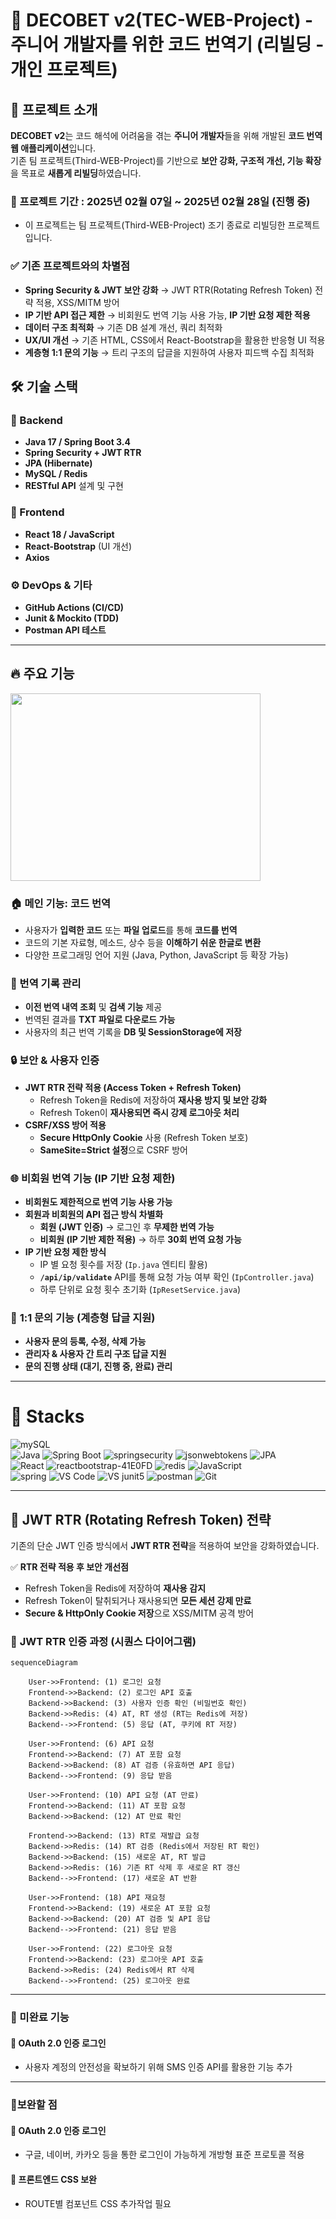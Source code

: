 # 🧩 DECOBET v2(TEC-WEB-Project) - 주니어 개발자를 위한 코드 번역기 (리빌딩 - 개인 프로젝트)

## 📌 프로젝트 소개
**DECOBET v2**는 코드 해석에 어려움을 겪는 **주니어 개발자**들을 위해 개발된 **코드 번역 웹 애플리케이션**입니다.  
기존 팀 프로젝트(Third-WEB-Project)를 기반으로 **보안 강화, 구조적 개선, 기능 확장**을 목표로 **새롭게 리빌딩**하였습니다.

### 📅 프로젝트 기간 : 2025년 02월 07일 ~ 2025년 02월 28일 (진행 중)
- 이 프로젝트는 팀 프로젝트(Third-WEB-Project) 조기 종료로 리빌딩한 프로젝트입니다.

### ✅ 기존 프로젝트와의 차별점
- **Spring Security & JWT 보안 강화** → JWT RTR(Rotating Refresh Token) 전략 적용, XSS/MITM 방어</li>
- **IP 기반 API 접근 제한** → 비회원도 번역 기능 사용 가능, <b>IP 기반 요청 제한 적용</b></li>
- **데이터 구조 최적화** → 기존 DB 설계 개선, 쿼리 최적화</li>
- **UX/UI 개선** → 기존 HTML, CSS에서 React-Bootstrap을 활용한 반응형 UI 적용</li>
- **계층형 1:1 문의 기능** → 트리 구조의 답글을 지원하여 사용자 피드백 수집 최적화</li>
</ul>

## 🛠 기술 스택
### 💾 Backend
- **Java 17 / Spring Boot 3.4**
- **Spring Security + JWT RTR**
- **JPA (Hibernate)**
- **MySQL / Redis**
- **RESTful API** 설계 및 구현

### 🎨 Frontend
- **React 18 / JavaScript**
- **React-Bootstrap** (UI 개선)
- **Axios**

### ⚙ DevOps & 기타
- **GitHub Actions (CI/CD)**
- **Junit & Mockito (TDD)**
- **Postman API 테스트**

---

## 🔥 주요 기능
<img src="https://github.com/user-attachments/assets/0b09eb8e-a7f5-4416-944a-0046efc1bf85" width="400px" height="300px">

### 🏠 메인 기능: 코드 번역
- 사용자가 **입력한 코드** 또는 **파일 업로드**를 통해 **코드를 번역**
- 코드의 기본 자료형, 메소드, 상수 등을 **이해하기 쉬운 한글로 변환**
- 다양한 프로그래밍 언어 지원 (Java, Python, JavaScript 등 확장 가능)

### 📜 번역 기록 관리
- **이전 번역 내역 조회** 및 **검색 기능** 제공
- 번역된 결과를 **TXT 파일로 다운로드 가능**
- 사용자의 최근 번역 기록을 **DB 및 SessionStorage에 저장**

### 🔒 **보안 & 사용자 인증**
- **JWT RTR 전략 적용 (Access Token + Refresh Token)**
  - Refresh Token을 Redis에 저장하여 **재사용 방지 및 보안 강화**
  - Refresh Token이 **재사용되면 즉시 강제 로그아웃 처리**
- **CSRF/XSS 방어 적용**
  - **Secure HttpOnly Cookie** 사용 (Refresh Token 보호)
  - **SameSite=Strict 설정**으로 CSRF 방어
 
### 🌐 **비회원 번역 기능 (IP 기반 요청 제한)**
- **비회원도 제한적으로 번역 기능 사용 가능**
- **회원과 비회원의 API 접근 방식 차별화**  
  - **회원 (JWT 인증)** → 로그인 후 **무제한 번역 가능**  
  - **비회원 (IP 기반 제한 적용)** → 하루 **30회 번역 요청 가능**
- **IP 기반 요청 제한 방식**
  - IP 별 요청 횟수를 저장 (`Ip.java` 엔티티 활용)
  - **`/api/ip/validate`** API를 통해 요청 가능 여부 확인 (`IpController.java`)
  - 하루 단위로 요청 횟수 초기화 (`IpResetService.java`)

### 📩 **1:1 문의 기능 (계층형 답글 지원)**
- **사용자 문의 등록, 수정, 삭제 가능**
- **관리자 & 사용자 간 트리 구조 답글 지원**
- **문의 진행 상태 (대기, 진행 중, 완료) 관리**

---

# 🚀 Stacks
<div> 
  <img src="https://img.shields.io/badge/mysql-4479A1?style=for-the-badge&logo=mysql&logoColor=white" alt="mySQL">
</div>
<div> 
  <img src="https://img.shields.io/badge/Java-007396?style=for-the-badge&logo=java&logoColor=white" alt="Java">   
  <img src="https://img.shields.io/badge/Spring%20Boot-6DB33F?style=for-the-badge&logo=springboot&logoColor=white" alt="Spring Boot">
  <img src="https://img.shields.io/badge/spring security-6DB33F?style=for-the-badge&logo=springsecurity&logoColor=white" alt="springsecurity">
  <img src="https://img.shields.io/badge/JWT-000000?style=for-the-badge&logo=jsonwebtokens&logoColor=white" alt="jsonwebtokens">
  <img src="https://img.shields.io/badge/JPA-59666C?style=for-the-badge&logo=jpa&logoColor=white" alt="JPA"> </div>
<div> 
  <img src="https://img.shields.io/badge/React-61DAFB?style=for-the-badge&logo=react&logoColor=black" alt="React">
  <img src="https://img.shields.io/badge/reactbootstrap-41E0FD?style=for-the-badge&logo=reactbootstrap&logoColor=black" alt="reactbootstrap-41E0FD"> 
  <img src="https://img.shields.io/badge/redis-FF4438?style=for-the-badge&logo=redis&logoColor=black" alt="redis">
  <img src="https://img.shields.io/badge/JavaScript-F7DF1E?style=for-the-badge&logo=javascript&logoColor=black" alt="JavaScript"> 
</div>
<div> 
  <img src="https://img.shields.io/badge/spring-6DB33F?style=for-the-badge&logo=spring&logoColor=white" alt="spring">
  <img src="https://img.shields.io/badge/VS%20Code-007ACC?style=for-the-badge&logo=visualstudiocode&logoColor=white" alt="VS Code">
  <img src="https://img.shields.io/badge/junit5-25A162?style=for-the-badge&logo=junit5&logoColor=white" alt="VS junit5">
  <img src="https://img.shields.io/badge/postman-FF6C37?style=for-the-badge&logo=postman&logoColor=white" alt="postman">
  <img src="https://img.shields.io/badge/Git-F05032?style=for-the-badge&logo=git&logoColor=white" alt="Git"> 
</div>

---

## 🔐 **JWT RTR (Rotating Refresh Token) 전략**
기존의 단순 JWT 인증 방식에서 **JWT RTR 전략**을 적용하여 보안을 강화하였습니다.  

✅ **RTR 전략 적용 후 보안 개선점**  
- Refresh Token을 Redis에 저장하여 **재사용 감지**  
- Refresh Token이 탈취되거나 재사용되면 **모든 세션 강제 만료**  
- **Secure & HttpOnly Cookie 저장**으로 XSS/MITM 공격 방어  

### 📜 **JWT RTR 인증 과정 (시퀀스 다이어그램)**  
```mermaid
sequenceDiagram

    User->>Frontend: (1) 로그인 요청
    Frontend->>Backend: (2) 로그인 API 호출
    Backend->>Backend: (3) 사용자 인증 확인 (비밀번호 확인)
    Backend->>Redis: (4) AT, RT 생성 (RT는 Redis에 저장)
    Backend-->>Frontend: (5) 응답 (AT, 쿠키에 RT 저장)

    User->>Frontend: (6) API 요청
    Frontend->>Backend: (7) AT 포함 요청
    Backend->>Backend: (8) AT 검증 (유효하면 API 응답)
    Backend-->>Frontend: (9) 응답 받음

    User->>Frontend: (10) API 요청 (AT 만료)
    Frontend->>Backend: (11) AT 포함 요청
    Backend->>Backend: (12) AT 만료 확인

    Frontend->>Backend: (13) RT로 재발급 요청
    Backend->>Redis: (14) RT 검증 (Redis에서 저장된 RT 확인)
    Backend->>Backend: (15) 새로운 AT, RT 발급
    Backend->>Redis: (16) 기존 RT 삭제 후 새로운 RT 갱신
    Backend-->>Frontend: (17) 새로운 AT 반환

    User->>Frontend: (18) API 재요청
    Frontend->>Backend: (19) 새로운 AT 포함 요청
    Backend->>Backend: (20) AT 검증 및 API 응답
    Backend-->>Frontend: (21) 응답 받음

    User->>Frontend: (22) 로그아웃 요청
    Frontend->>Backend: (23) 로그아웃 API 호출
    Backend->>Redis: (24) Redis에서 RT 삭제
    Backend-->>Frontend: (25) 로그아웃 완료

```
---

### 🚫 미완료 기능
#### 📝 OAuth 2.0 인증 로그인 
- 사용자 계정의 안전성을 확보하기 위해 SMS 인증 API를 활용한 기능 추가
---

### 🔗보완할 점
#### 📝 OAuth 2.0 인증 로그인 
- 구글, 네이버, 카카오 등을 통한 로그인이 가능하게 개방형 표준 프로토콜 적용

#### 📝 프론트엔드 CSS 보완
- ROUTE별 컴포넌트 CSS 추가작업 필요
